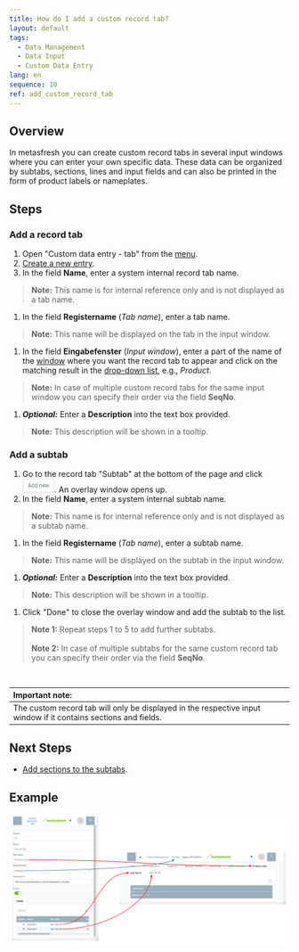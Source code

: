 ```yaml
---
title: How do I add a custom record tab?
layout: default
tags:
  - Data Management
  - Data Input
  - Custom Data Entry
lang: en
sequence: 10
ref: add_custom_record_tab
---
```


## Overview
In metasfresh you can create custom record tabs in several input windows where you can enter your own specific data. These data can be organized by subtabs, sections, lines and input fields and can also be printed in the form of product labels or nameplates.

## Steps

### Add a record tab
1. Open "Custom data entry - tab" from the [menu](Menu).
1. [Create a new entry](New_Record_Window).
1. In the field **Name**, enter a system internal record tab name.
 >**Note:** This name is for internal reference only and is not displayed as a tab name.

1. In the field **Registername** (*Tab name*), enter a tab name.
 >**Note:** This name will be displayed on the tab in the input window.

1. In the field **Eingabefenster** (*Input window*), enter a part of the name of the [window](Menu) where you want the record tab to appear and click on the matching result in the [drop-down list](Keyboard_shortcuts_reference), e.g., *Product*.
 >**Note:** In case of multiple custom record tabs for the same input window you can specify their order via the field **SeqNo**.

1. ***Optional:*** Enter a **Description** into the text box provided.
 >**Note:** This description will be shown in a tooltip.

### Add a subtab
1. Go to the record tab "Subtab" at the bottom of the page and click ![](assets/Add_New_Button.png). An overlay window opens up.
1. In the field **Name**, enter a system internal subtab name.
 >**Note:** This name is for internal reference only and is not displayed as a subtab name.

1. In the field **Registername** (*Tab name*), enter a subtab name.
 >**Note:** This name will be displayed on the subtab in the input window.

1. ***Optional:*** Enter a **Description** into the text box provided.
 >**Note:** This description will be shown in a tooltip.

1. Click "Done" to close the overlay window and add the subtab to the list.
 >**Note 1:** Repeat steps 1 to 5 to add further subtabs.<br><br>
 >**Note 2:** In case of multiple subtabs for the same custom record tab you can specify their order via the field **SeqNo**.

<br>

| **Important note:** |
| :--- |
| The custom record tab will only be displayed in the respective input window if it contains sections and fields. |

## Next Steps
- [Add sections to the subtabs](Add_section_to_sub_tab).

## Example
![](assets/DataEntry_Tab-Subtab.png)
